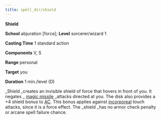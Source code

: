 ```yaml
---
title: spell_dir/shield
---
```

 **Shield**

**School** abjuration [force]; **Level** sorcerer/wizard 1

**Casting Time** 1 standard action

**Components** V, S

**Range** personal

**Target** you

**Duration** 1 min./level (D)

_Shield _creates an invisible shield of force that hovers in front of you. It negates _ [magic missile](magicMissile#_magic-missile) _attacks directed at you. The disk also provides a +4 shield bonus to [AC](../combat#_armor-class). This bonus applies against [incorporeal](../glossary#_incorporeal) touch attacks, since it is a force effect. The _shield _has no armor check penalty or arcane spell failure chance.

